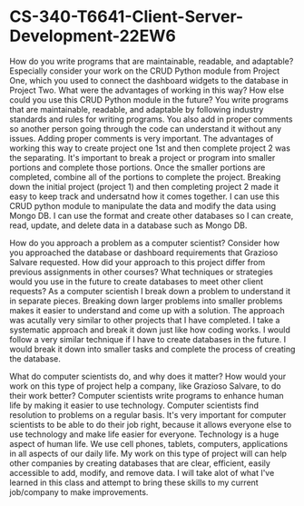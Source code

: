 # CS-340-T6641-Client-Server-Development-22EW6

How do you write programs that are maintainable, readable, and adaptable? Especially consider your work on the CRUD Python module from Project One, which you used to connect the dashboard widgets to the database in Project Two. What were the advantages of working in this way? How else could you use this CRUD Python module in the future?
You write programs that are maintainable, readable, and adaptable by following industry standards and rules for writing programs. You also add in proper comments so another person going through the code can understand it without any issues. Adding proper comments is very important. The advantages of working this way to create project one 1st and then complete project 2 was the separating. It's important to break a project or program into smaller portions and complete those portions. Once the smaller portions are completed, combine all of the portions to complete the project. Breaking down the initial project (project 1) and then completing project 2 made it easy to keep track and undersatnd how it comes together. I can use this CRUD python module to manipulate the data and modify the data using Mongo DB. I can use the format and create other databases so I can create, read, update, and delete data in a database such as Mongo DB.


How do you approach a problem as a computer scientist? Consider how you approached the database or dashboard requirements that Grazioso Salvare requested. How did your approach to this project differ from previous assignments in other courses? What techniques or strategies would you use in the future to create databases to meet other client requests?
As a computer scientish I break down a problem to understand it in separate pieces. Breaking down larger problems into smaller problems makes it easier to understand and come up with a solution. The approach was acutally very similar to other projects that I have completed. I take a systematic approach and break it down just like how coding works. I would follow a very similar technique if I have to create databases in the future. I would break it down into smaller tasks and complete the process of creating the database.

What do computer scientists do, and why does it matter? How would your work on this type of project help a company, like Grazioso Salvare, to do their work better?
Computer scientists write programs to enhance human life by making it easier to use technology. Computer scientists find resolution to problems on a regular basis. It's very important for computer scientists to be able to do their job right, because it allows everyone else to use technology and make life easier for everyone. Technology is a huge aspect of human life. We use cell phones, tablets, computers, applications in all aspects of our daily life. My work on this type of project will can help other companies by creating databases that are clear, efficient, easily accessible to add, modify, and remove data. I will take alot of what I've learned in this class and attempt to bring these skills to my current job/company to make improvements.
